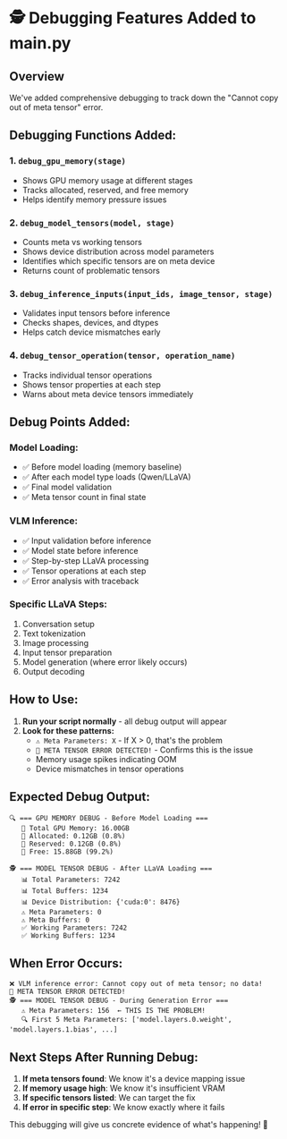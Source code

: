 # 🕵️ Debugging Features Added to main.py

## Overview
We've added comprehensive debugging to track down the "Cannot copy out of meta tensor" error.

## Debugging Functions Added:

### 1. `debug_gpu_memory(stage)`
- Shows GPU memory usage at different stages
- Tracks allocated, reserved, and free memory
- Helps identify memory pressure issues

### 2. `debug_model_tensors(model, stage)`
- Counts meta vs working tensors
- Shows device distribution across model parameters
- Identifies which specific tensors are on meta device
- Returns count of problematic tensors

### 3. `debug_inference_inputs(input_ids, image_tensor, stage)`
- Validates input tensors before inference
- Checks shapes, devices, and dtypes
- Helps catch device mismatches early

### 4. `debug_tensor_operation(tensor, operation_name)`
- Tracks individual tensor operations
- Shows tensor properties at each step
- Warns about meta device tensors immediately

## Debug Points Added:

### Model Loading:
- ✅ Before model loading (memory baseline)
- ✅ After each model type loads (Qwen/LLaVA)
- ✅ Final model validation
- ✅ Meta tensor count in final state

### VLM Inference:
- ✅ Input validation before inference
- ✅ Model state before inference 
- ✅ Step-by-step LLaVA processing
- ✅ Tensor operations at each step
- ✅ Error analysis with traceback

### Specific LLaVA Steps:
1. Conversation setup
2. Text tokenization  
3. Image processing
4. Input tensor preparation
5. Model generation (where error likely occurs)
6. Output decoding

## How to Use:

1. **Run your script normally** - all debug output will appear
2. **Look for these patterns:**
   - `⚠️ Meta Parameters: X` - If X > 0, that's the problem
   - `🚨 META TENSOR ERROR DETECTED!` - Confirms this is the issue
   - Memory usage spikes indicating OOM
   - Device mismatches in tensor operations

## Expected Debug Output:

```
🔍 === GPU MEMORY DEBUG - Before Model Loading ===
   💾 Total GPU Memory: 16.00GB
   💾 Allocated: 0.12GB (0.8%)
   💾 Reserved: 0.12GB (0.8%)
   💾 Free: 15.88GB (99.2%)

🕵️ === MODEL TENSOR DEBUG - After LLaVA Loading ===
   📊 Total Parameters: 7242
   📊 Total Buffers: 1234  
   📊 Device Distribution: {'cuda:0': 8476}
   ⚠️ Meta Parameters: 0
   ⚠️ Meta Buffers: 0
   ✅ Working Parameters: 7242
   ✅ Working Buffers: 1234
```

## When Error Occurs:

```
❌ VLM inference error: Cannot copy out of meta tensor; no data!
🚨 META TENSOR ERROR DETECTED!
🕵️ === MODEL TENSOR DEBUG - During Generation Error ===
   ⚠️ Meta Parameters: 156  ← THIS IS THE PROBLEM!
   🔍 First 5 Meta Parameters: ['model.layers.0.weight', 'model.layers.1.bias', ...]
```

## Next Steps After Running Debug:

1. **If meta tensors found**: We know it's a device mapping issue
2. **If memory usage high**: We know it's insufficient VRAM
3. **If specific tensors listed**: We can target the fix
4. **If error in specific step**: We know exactly where it fails

This debugging will give us concrete evidence of what's happening! 🎯
